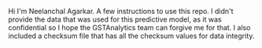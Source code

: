 Hi I'm Neelanchal Agarkar.
A few instructions to use this repo. I didn't provide the data that was used for this predictive model, as it was confidential so I hope the GSTAnalytics team can forgive me for that.
I also included a checksum file that has all the checksum values for data integrity.
